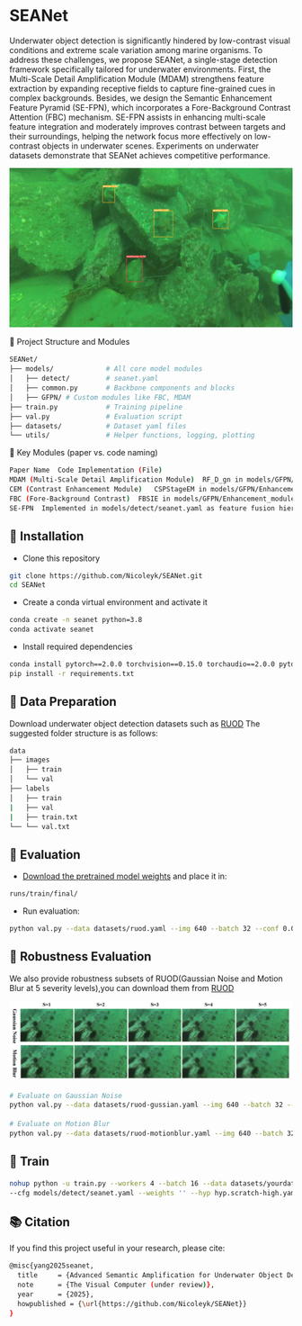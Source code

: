 # SEANet
Underwater object detection is significantly hindered by low-contrast visual conditions and extreme scale variation among marine organisms. To address these challenges, we propose SEANet, a single-stage detection framework specifically tailored for underwater environments. First, the Multi-Scale Detail Amplification Module (MDAM) strengthens feature extraction by expanding receptive fields to capture fine-grained cues in complex backgrounds. Besides, we design the Semantic Enhancement Feature Pyramid (SE-FPN), which incorporates a Fore-Background Contrast Attention (FBC) mechanism. SE-FPN assists in enhancing multi-scale feature integration and moderately improves contrast between targets and their surroundings, helping the network focus more effectively on low-contrast objects in underwater scenes. Experiments on underwater datasets demonstrate that SEANet achieves competitive performance.

<p align="center">
  <img src="datasets/show.jpg" width="600"/>
</p>

🧱 Project Structure and Modules

```bash
SEANet/
├── models/             # All core model modules
│   ├── detect/         # seanet.yaml
│   ├── common.py       # Backbone components and blocks
│   ├── GFPN/ # Custom modules like FBC, MDAM
├── train.py            # Training pipeline
├── val.py              # Evaluation script
├── datasets/           # Dataset yaml files
└── utils/              # Helper functions, logging, plotting
```

📌 Key Modules (paper vs. code naming)
```bash
Paper Name	Code Implementation (File)
MDAM (Multi-Scale Detail Amplification Module)	RF_D_gn in models/GFPN/RF_gn.py
CEM (Contrast Enhancement Module)	CSPStageEM in models/GFPN/Enhancement_module.py
FBC (Fore-Background Contrast)	FBSIE in models/GFPN/Enhancement_module.py
SE-FPN	Implemented in models/detect/seanet.yaml as feature fusion hierarchy
```

## 🚀 Installation

- Clone this repository
```bash
git clone https://github.com/Nicoleyk/SEANet.git
cd SEANet
```
- Create a conda virtual environment and activate it
```bash
conda create -n seanet python=3.8
conda activate seanet
```
- Install required dependencies
```bash
conda install pytorch==2.0.0 torchvision==0.15.0 torchaudio==2.0.0 pytorch-cuda=11.8 -c pytorch -c nvidia
pip install -r requirements.txt
```
## 📂 Data Preparation
Download underwater object detection datasets such as [RUOD](https://pan.baidu.com/s/165NIEGmyHIVeCy47WIF8LA?pwd=w35g)
The suggested folder structure is as follows:
```bash
data 
├── images 
│   ├── train 
│   └── val 
├── labels 
│   ├── train 
|   ├── val 
|   ├── train.txt 
└── └── val.txt
```
## 🧪 Evaluation
- [Download the pretrained model weights](https://pan.baidu.com/s/1pDGsseIr2M4b0sYFWN8ALg?pwd=9abj) and place it in:
```bash
runs/train/final/
```
- Run evaluation:
```bash
python val.py --data datasets/ruod.yaml --img 640 --batch 32 --conf 0.001 --iou 0.7 --device 0 --weights runs/train/final/weights_ruod/best.pt
```
## 🔧 Robustness Evaluation
We also provide robustness subsets of RUOD(Gaussian Noise and Motion Blur at 5 severity levels),you can download them from [RUOD]( https://pan.baidu.com/s/165NIEGmyHIVeCy47WIF8LA?pwd=w35g )

![Detection Results](datasets/robustness_show_00.png)

```bash
# Evaluate on Gaussian Noise
python val.py --data datasets/ruod-gussian.yaml --img 640 --batch 32 --conf 0.001 --iou 0.7 --device 0 --weights runs/train/final/weights_ruod/best.pt

# Evaluate on Motion Blur
python val.py --data datasets/ruod-motionblur.yaml --img 640 --batch 32 --conf 0.001 --iou 0.7 --device 0 --weights runs/train/final/weights_ruod/best.pt

```

## 🧪 Train
```bash
nohup python -u train.py --workers 4 --batch 16 --data datasets/yourdataset.yaml --img 640 \
--cfg models/detect/seanet.yaml --weights '' --hyp hyp.scratch-high.yaml --epochs 300 --close-mosaic 10 &

```

## 📚 Citation
If you find this project useful in your research, please cite:
```bash
@misc{yang2025seanet,
  title     = {Advanced Semantic Amplification for Underwater Object Detection in Low-Contrast and Multi-Scale},
  note      = {The Visual Computer (under review)},
  year      = {2025},
  howpublished = {\url{https://github.com/Nicoleyk/SEANet}}
}
```
